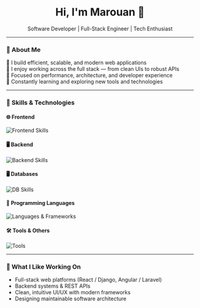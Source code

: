 <h1 align="center">Hi, I'm Marouan 👋</h1>
<p align="center">
  Software Developer | Full-Stack Engineer | Tech Enthusiast  
</p>

---

### 💼 About Me

🔹 I build efficient, scalable, and modern web applications  
🔹 I enjoy working across the full stack — from clean UIs to robust APIs  
🔹 Focused on performance, architecture, and developer experience  
🔹 Constantly learning and exploring new tools and technologies  

---

### 🧠 Skills & Technologies

#### 🌐 Frontend
<p align="left">
  <img src="https://skillicons.dev/icons?i=html,css,js,ts,react,angular,bootstrap" alt="Frontend Skills" />
</p>

#### 🖥️ Backend
<p align="left">
  <img src="https://skillicons.dev/icons?i=django,flask,laravel,symfony,express,nodejs" alt="Backend Skills" />
</p>

#### 🖥 Databases
<p align="left">
  <img src="https://skillicons.dev/icons?i=mysql,postgresql,mongodb,firebase,redis" alt="DB Skills" />
</p>

#### 🧩 Programming Languages
<p align="left">
  <img src="https://skillicons.dev/icons?i=c,cpp,python,java,php" alt="Languages & Frameworks" />
</p>

#### 🛠️ Tools & Others
<p align="left">
  <img src="https://skillicons.dev/icons?i=git,github,unity,postman,vscode,,linux" alt="Tools" />
</p>

---

### 🚀 What I Like Working On
- Full-stack web platforms (React / Django, Angular / Laravel)
- Backend systems & REST APIs
- Clean, intuitive UI/UX with modern frameworks
- Designing maintainable software architecture
